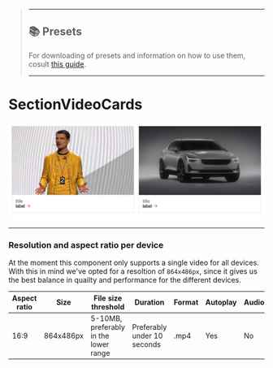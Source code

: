 > ---
> 
> ## 📚 Presets
> 
> For downloading of presets and information on how to use them, cosult [this guide](/docs/guides/presets/README.md).
> 
> ---

# SectionVideoCards

![section image](./image.png)

---
<!--
SectionVideoCards
Storybook: http://localhost:6006/?path=/story/organisms-sectionvideocards--default-story
-->

### Resolution and aspect ratio per device

At the moment this component only supports a single video for all devices.
With this in mind we've opted for a resoltion of `864x486px`, since it gives us the best balance in quailty and performance for the different devices.

| Aspect ratio | Size        | File size threshold                   | Duration                    | Format | Autoplay | Audio | Preset        |
| ------------ | ----------- | ------------------------------------- | --------------------------- | ------ | -------- | ----- | ------------- |
| 16:9         | 864x486px   | 5-10MB, preferably in the lower range | Preferably under 10 seconds | .mp4   | Yes      | No    | [Download](#) |
